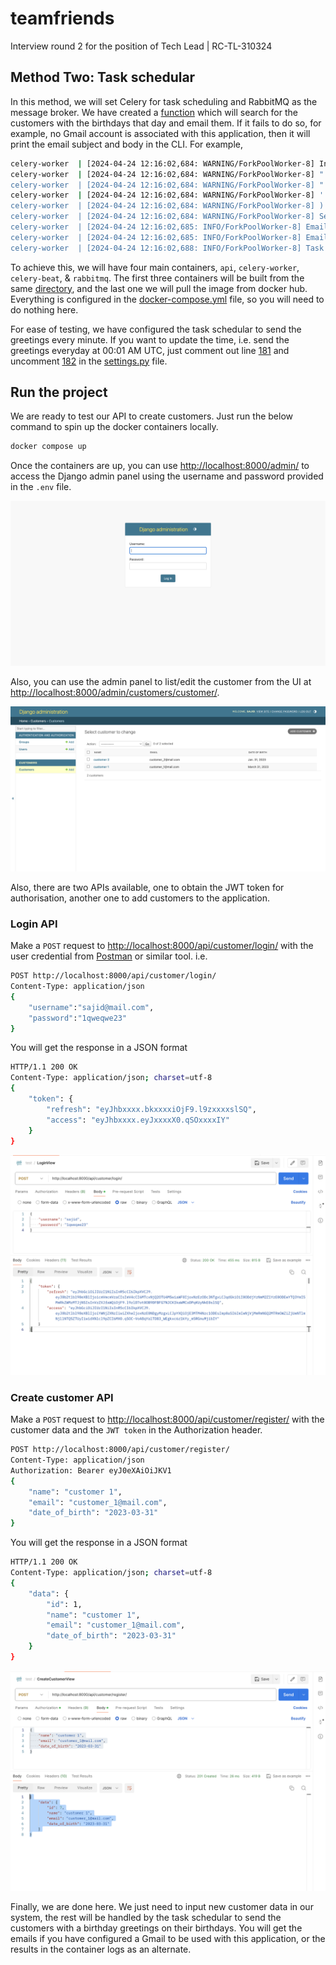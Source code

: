 # teamfriends #

Interview round 2 for the position of Tech Lead | RC-TL-310324

## Method Two: Task schedular ##

In this method, we will set Celery for task scheduling and RabbitMQ as the
message broker. We have created a [function](/customers/tasks.py) which will
search for the customers with the birthdays that day and email them. If it
fails to do so, for example, no Gmail account is associated with this
application, then it will print the email subject and body in the CLI.
For example,

```bash
celery-worker  | [2024-04-24 12:16:02,684: WARNING/ForkPoolWorker-8] Invalid address 
celery-worker  | [2024-04-24 12:16:02,684: WARNING/ForkPoolWorker-8] "
celery-worker  | [2024-04-24 12:16:02,684: WARNING/ForkPoolWorker-8] "
celery-worker  | [2024-04-24 12:16:02,684: WARNING/ForkPoolWorker-8] '
celery-worker  | [2024-04-24 12:16:02,684: WARNING/ForkPoolWorker-8] )
celery-worker  | [2024-04-24 12:16:02,684: WARNING/ForkPoolWorker-8] Sender email not configured, printing the email boy in the console instead
celery-worker  | [2024-04-24 12:16:02,685: INFO/ForkPoolWorker-8] Email subject: Happy birthday Customer 3
celery-worker  | [2024-04-24 12:16:02,685: INFO/ForkPoolWorker-8] Email body: Dear Customer 3, happy birthday to you.
celery-worker  | [2024-04-24 12:16:02,688: INFO/ForkPoolWorker-8] Task customers.tasks.send_birthday_email_greetings[01ca04a8-766a-48c4-9d4b-8ac1564cedb0] succeeded in 2.6789230850008607s: None

```

To achieve this, we will have four main containers, `api`, `celery-worker`,
`celery-beat`, & `rabbitmq`. The first three containers will be built from
the same [directory](./), and the last one we will pull the image from docker
hub. Everything is configured in the [docker-compose.yml](/docker-compose.yml)
file, so you will need to do nothing here.

For ease of testing, we have configured the task schedular to send the
greetings every minute. If you want to update the time, i.e. send the
greetings everyday at 00:01 AM UTC, just comment out line
[181](https://gitlab.com/ahmadalsajid/teamfriends/-/blob/schedular/teamfriends/settings.py?ref_type=heads&blame=1#L181) and uncomment
[182](https://gitlab.com/ahmadalsajid/teamfriends/-/blob/schedular/teamfriends/settings.py?ref_type=heads&blame=1#L182)
in the [settings.py](/teamfriends/settings.py) file.

## Run the project ##  

We are ready to test our API to create customers. Just run the below command
to spin up the docker containers locally.

```bash
docker compose up
```

Once the containers are up, you can use <http://localhost:8000/admin/> to access
the Django admin panel using the username and password provided in the `.env` file.

![login page](/screenshots/admin_login.png)

Also, you can use the admin panel to list/edit the customer from the UI at
<http://localhost:8000/admin/customers/customer/>.

![Customer list](/screenshots/list_customers.png)

Also, there are two APIs available, one to obtain the JWT token for
authorisation, another one to add customers to the application.

### Login API ###

Make a `POST` request to <http://localhost:8000/api/customer/login/> with the
user credential from [Postman](https://www.postman.com/) or similar tool. i.e.

```bash
POST http://localhost:8000/api/customer/login/
Content-Type: application/json
{
    "username":"sajid@mail.com",
    "password":"1qweqwe23"
}
```

You will get the response in a JSON format

```bash
HTTP/1.1 200 OK
Content-Type: application/json; charset=utf-8
{
    "token": {
        "refresh": "eyJhbxxxx.bkxxxxiOjF9.l9zxxxxslSQ",
        "access": "eyJhbxxxx.eyJxxxxX0.qSOxxxxIY"
    }
}
```

![Postman login API](/screenshots/login_api.png)

### Create customer API ###

Make a `POST` request to <http://localhost:8000/api/customer/register/> with
the customer data and the `JWT token` in the Authorization header.

```bash
POST http://localhost:8000/api/customer/register/
Content-Type: application/json
Authorization: Bearer eyJ0eXAiOiJKV1
{
    "name": "customer 1",
    "email": "customer_1@mail.com",
    "date_of_birth": "2023-03-31"
}
```

You will get the response in a JSON format

```bash
HTTP/1.1 200 OK
Content-Type: application/json; charset=utf-8
{
    "data": {
        "id": 1,
        "name": "customer 1",
        "email": "customer_1@mail.com",
        "date_of_birth": "2023-03-31"
    }
}
```

![Postman create customer API](/screenshots/create_customer.png)

Finally, we are done here. We just need to input new customer data in our
system, the rest will be handled by the task schedular to send the customers
with a birthday greetings on their birthdays. You will get the emails if you
have configured a Gmail to be used with this application, or the results in the
container logs as an alternate.
